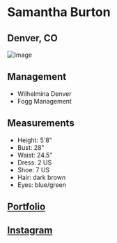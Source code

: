# **Samantha Burton**
## **Denver, CO**
![Image](https://cdn.portfoliopad.com/images/10217/1807678/Xlarge/093.jpg?Expires=1675308600&Signature=f6cBm2hSl9VUhcV2WkIwVG9TtiAYGt~o7iuZjbyvwI7wYYHqexKy3lAGHqILxi0oHRh5L24bhF8DGrwHzyJHFluW0MchTpVPvrrXK41LEdsF~uvcOsJw6MJrvehruTb0jTzOmkFAalfBA4w8P53OquCI7QPCbGDMoGdwq4RpEubiJIRbszFoYwhq2CrSOGsRChptxy5neQwPHD4iaOm9Z33lCWqvU6-r2jzsG3z-Lb~64hh0QDooYWaOeESDfgRzC1t9RbZJdl69Iz8~Q131FwHRokmJuWH7LTrvOuaMFzeZCxpDpdaGPWuyf-C2A5zrMml23mHEm~tczCwGyZGVpg__&Key-Pair-Id=K3QFZB7J2WZOTJ "Image")
## Management
- Wilhelmina Denver
- Fogg Management
## Measurements
- Height: 5'8"
- Bust: 28"
- Waist: 24.5"
- Dress: 2 US
- Shoe: 7 US
- Hair: dark brown
- Eyes: blue/green
## [Portfolio](https://www.wilhelminadenver.com/next-gen/women/1807678/Samantha-Burton)
## [Instagram](https://www.instagram.com/sammbur/)
